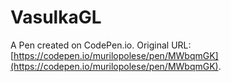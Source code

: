 # VasulkaGL

A Pen created on CodePen.io. Original URL: [https://codepen.io/murilopolese/pen/MWbqmGK](https://codepen.io/murilopolese/pen/MWbqmGK).


